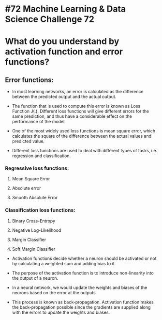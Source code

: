 # #72 Machine Learning & Data Science Challenge 72

# What do you understand by activation function and error functions?

## Error functions:

* In most learning networks, an error is calculated as the difference between the predicted output and the actual output.
    
* The function that is used to compute this error is known as Loss Function J(.). Different loss functions will give different errors for the same prediction, and thus have a considerable effect on the performance of the model.
    

* One of the most widely used loss functions is mean square error, which calculates the square of the difference between the actual values and predicted value.
    
* Different loss functions are used to deal with different types of tasks, i.e. regression and classification.
    

### Regressive loss functions:

1. Mean Square Error
    
2. Absolute error
    
3. Smooth Absolute Error
    

### Classification loss functions:

1. Binary Cross-Entropy
    
2. Negative Log-Likelihood
    
3. Margin Classifier
    
4. Soft Margin Classifier
    

* Activation functions decide whether a neuron should be activated or not by calculating a weighted sum and adding bias to it.
    
* The purpose of the activation function is to introduce non-linearity into the output of a neuron.
    
* In a neural network, we would update the weights and biases of the neurons based on the error at the outputs.
    
* This process is known as back-propagation. Activation function makes the back-propagation possible since the gradients are supplied along with the errors to update the weights and biases.